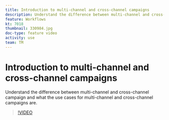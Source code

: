 ```yaml
---
title: Introduction to multi-channel and cross-channel campaigns
description: Understand the difference between multi-channel and cross-channel campaign and what the use cases for multi-channel and cross-channel campaigns are.
feature: Workflows
kt: 7018
thumbnail: 330984.jpg
doc-type: feature video
activity: use
team: TM
---
```


# Introduction to multi-channel and cross-channel campaigns

Understand the difference between multi-channel and cross-channel campaign and what the use cases for multi-channel and cross-channel campaigns are.

>[!VIDEO](https://video.tv.adobe.com/v/330984?quality=12)
